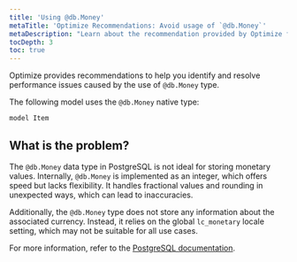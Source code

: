 ```yaml
---
title: 'Using @db.Money'
metaTitle: 'Optimize Recommendations: Avoid usage of `@db.Money`'
metaDescription: "Learn about the recommendation provided by Optimize for using `@db.Money` native type."
tocDepth: 3
toc: true
---
```


Optimize provides recommendations to help you identify and resolve performance issues caused by the use of `@db.Money` type.

The following model uses the `@db.Money` native type:

```prisma
model Item 
```

## What is the problem?

The `@db.Money` data type in PostgreSQL is not ideal for storing monetary values. Internally, `@db.Money` is implemented as an integer, which offers speed but lacks flexibility. It handles fractional values and rounding in unexpected ways, which can lead to inaccuracies. 

Additionally, the `@db.Money` type does not store any information about the associated currency. Instead, it relies on the global `lc_monetary` locale setting, which may not be suitable for all use cases.

For more information, refer to the [PostgreSQL documentation](https://wiki.postgresql.org/wiki/Don't_Do_This#Don.27t_use_money).